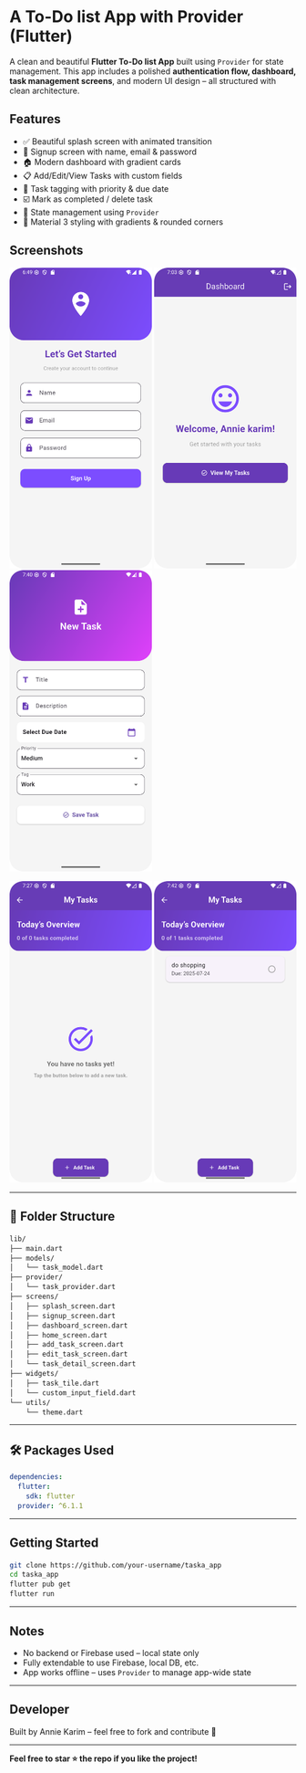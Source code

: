 #  A To-Do list App with Provider (Flutter)

A clean and beautiful **Flutter To-Do list App** built using `Provider` for state management. This app includes a polished **authentication flow, dashboard, task management screens**, and modern UI design – all structured with clean architecture.

##  Features

- ✅ Beautiful splash screen with animated transition
- 👤 Signup screen with name, email & password
- 🏠 Modern dashboard with gradient cards
- 📋 Add/Edit/View Tasks with custom fields
- 🎯 Task tagging with priority & due date
- ☑️ Mark as completed / delete task
- 🔄 State management using `Provider`
- 🎨 Material 3 styling with gradients & rounded corners



##  Screenshots

<p float="left">
  <img src="screenshots/signup.png" width="250" />
  <img src="screenshots/dashboard.png" width="250" />
  <img src="screenshots/add_task.png" width="250" />
</p>

<p float="left">
  <img src="screenshots/home.png" width="250" />
  <img src="screenshots/task_details.png" width="250" />
</p>

---

## 📂 Folder Structure

```bash
lib/
├── main.dart
├── models/
│   └── task_model.dart
├── provider/
│   └── task_provider.dart
├── screens/
│   ├── splash_screen.dart
│   ├── signup_screen.dart
│   ├── dashboard_screen.dart
│   ├── home_screen.dart
│   ├── add_task_screen.dart
│   ├── edit_task_screen.dart
│   └── task_detail_screen.dart
├── widgets/
│   ├── task_tile.dart
│   └── custom_input_field.dart
└── utils/
    └── theme.dart
```

---

## 🛠️ Packages Used

```yaml
dependencies:
  flutter:
    sdk: flutter
  provider: ^6.1.1
```

---

##  Getting Started

```bash
git clone https://github.com/your-username/taska_app
cd taska_app
flutter pub get
flutter run
```

---

##  Notes

- No backend or Firebase used – local state only
- Fully extendable to use Firebase, local DB, etc.
- App works offline – uses `Provider` to manage app-wide state

---

##  Developer

Built by Annie Karim  – feel free to fork and contribute 💜

---

**Feel free to star ⭐ the repo if you like the project!**
